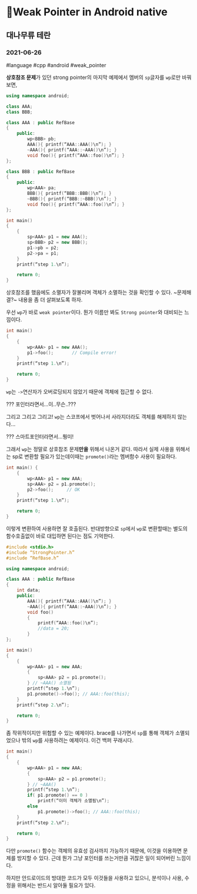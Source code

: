 # 🤕Weak Pointer in Android native
## 대나무류 테란
### 2021-06-26
#language  #cpp #android #weak_pointer
 
**상호참조 문제**가 있던 strong pointer의 마지막 예제에서 멤버의 `sp`글자를 `wp`로만 바꿔보면,

```cpp
using namespace android;

class AAA;
class BBB;

class AAA : public RefBase
{
	public:
		wp<BBB> pb;
		AAA(){ printf(“AAA::AAA()\n”); }
		~AAA(){ printf(“AAA::~AAA()\n”); }
		void foo(){ printf(“AAA::foo()\n”); }
};

class BBB : public RefBase
{
	public:
		wp<AAA> pa;
		BBB(){ printf(“BBB::BBB()\n”); }
		~BBB(){ printf(“BBB::~BBB()\n”); }
		void foo(){ printf(“AAA::foo()\n”); }
};

int main()
{
	{
		sp<AAA> p1 = new AAA();
		sp<BBB> p2 = new BBB();
		p1->pb = p2;
		p2->pa = p1;
	}
	printf(“step 1.\n”);

	return 0;
}
```

상호참조를 했음에도 소멸자가 잘불리며 객체가 소멸하는 것을 확인할 수 있다. ~문제해결?~
내용을 좀 더 살펴보도록 하자.

우선 `wp`가 바로 `weak pointer`이다.
뭔가 이름만 봐도 `Strong pointer`와 대비되는 느낌이다.

```cpp
int main()
{
	{
		wp<AAA> p1 = new AAA();
		p1->foo();       // Compile error!
	}
	printf(“step 1.\n”);

	return 0;
}
```

`wp`는 `->`연산자가 오버로딩되지 않았기 때문에 객체에 접근할 수 없다.

???
포인터라면서...이..무슨..???

그리고 그리고 그리고!
`wp`는 스코프에서 벗어나서 사라지더라도 객체를 해제하지 않는다…

???
스마트포인터라면서...뭥미!

그래서 `wp`는 정말로 상호참조 문제**만을** 위해서 나온거 같다. 따라서 실제 사용을 위해서는 sp로 변환할 필요가 있는데이때는 `promote()`라는 멤버함수 사용이 필요하다.

```cpp
int main() {
	{
		wp<AAA> p1 = new AAA;
		sp<AAA> p2 = p1.promote();
		p2->foo();     // OK
	}
	printf(“step 1.\n”);

	return 0;
}
```

이렇게 변환하여 사용하면 잘 호출된다. 반대방향으로 `sp`에서 `wp`로 변환할때는 별도의 함수호출없이 바로 대입하면 된다는 점도 기억한다.

```cpp
#include <stdio.h>
#include “StrongPointer.h”
#include “RefBase.h”

using namespace android;

class AAA : public RefBase
{
	int data;
	public:
		AAA(){ printf(“AAA::AAA()\n”); }
		~AAA(){ printf(“AAA::~AAA()\n”); }
		void foo()
		{ 
			printf(“AAA::foo()\n”); 
			//data = 20;
		}
};

int main()
{
	{
		wp<AAA> p1 = new AAA;
		{
			sp<AAA> p2 = p1.promote();
		} // ~AAA() 소멸됨
		printf(“step 1.\n”);
		p1.promote()->foo(); // AAA::foo(this);
	}
	printf(“step 2.\n”);

	return 0;
}
```

좀 작위적이지만 위험할 수 있는 예제이다.
brace를 나가면서 `sp`를 통해 객체가 소멸되었으나 밖의 `wp`를 사용하려는 예제이다. 이건 백퍼 꾸래시다.

```cpp
int main()
{
	{
		wp<AAA> p1 = new AAA;
		{
			sp<AAA> p2 = p1.promote();
		} // ~AAA()
		printf(“step 1.\n”);
		if( p1.promote() == 0 )
			printf(“이미 객체가 소멸됨\n”);
		else
			p1.promote()->foo(); // AAA::foo(this);
	}
	printf(“step 2.\n”);

	return 0;
}
```

다만 `promote()` 함수는 객체의 유효성 검사까지 가능하기 때문에, 이것을 이용하면 문제를 방지할 수 있다.
근데 뭔가 그냥 포인터를 쓰는거만큼 귀찮은 일이 되어버린 느낌이다.

하지만 안드로이드의 방대한 코드가 모두 이것들을 사용하고 있으니,
분석이나 사용, 수정을 위해서는 반드시 알아둘 필요가 있다.